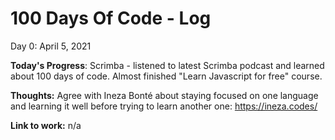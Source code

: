 # 100 Days Of Code - Log

Day 0: April 5, 2021

**Today's Progress**: Scrimba - listened to latest Scrimba podcast and learned about 100 days of code. Almost finished "Learn Javascript for free" course.

**Thoughts:** Agree with Ineza Bonté about staying focused on one language and learning it well before trying to learn another one: https://ineza.codes/

**Link to work:** n/a





